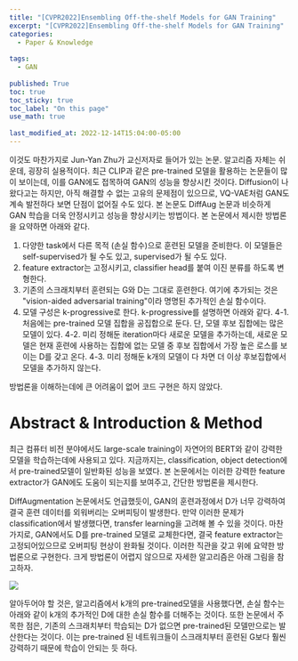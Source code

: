 ```yaml
---
title: "[CVPR2022]Ensembling Off-the-shelf Models for GAN Training"
excerpt: "[CVPR2022]Ensembling Off-the-shelf Models for GAN Training"
categories:
  - Paper & Knowledge
  
tags:
  - GAN
 
published: True
toc: true
toc_sticky: true
toc_label: "On this page"
use_math: true
    
last_modified_at: 2022-12-14T15:04:00-05:00
---
```


이것도 마찬가지로 Jun-Yan Zhu가 교신저자로 들어가 있는 논문. 알고리즘 자체는 쉬운데, 굉장히 실용적이다. 최근 CLIP과 같은 pre-trained 모델을 활용하는 논문들이 많이 보이는데, 이를 GAN에도 접목하여 GAN의 성능을 향상시킨 것이다. Diffusion이 나왔다고는 하지만, 아직 해결할 수 없는 고유의 문제점이 있으므로, VQ-VAE처럼 GAN도 계속 발전하다 보면 단점이 없어질 수도 있다. 본 논문도 DiffAug 논문과 비슷하게 GAN 학습을 더욱 안정시키고 성능을 향상시키는 방법이다. 본 논문에서 제시한 방법론을 요약하면 아래와 같다. 

1. 다양한 task에서 다른 목적 (손실 함수)으로 훈련된 모델을 준비한다. 이 모델들은 self-supervised가 될 수도 있고, supervised가 될 수도 있다. 
2. feature extractor는 고정시키고, classifier head를 붙여 이진 분류를 하도록 변형한다. 
3. 기존의 스크래치부터 훈련되는 G와 D는 그대로 훈련한다. 여기에 추가되는 것은 "vision-aided adversarial training"이라 명명된 추가적인 손실 함수이다.
4. 모델 구성은 k-progressive로 한다. k-progressive를 설명하면 아래와 같다.
4-1. 처음에는 pre-trained 모델 집합을 공집합으로 둔다. 단, 모델 후보 집합에는 많은 모델이 있다.
4-2. 미리 정해둔 iteration마다 새로운 모델을 추가하는데, 새로운 모델은 현재 훈련에 사용하는 집합에 없는 모델 중 후보 집합에서 가장 높은 로스를 보이는 D를 갖고 온다.
4-3. 미리 정해둔 k개의 모델이 다 차면 더 이상 후보집합에서 모델을 추가하지 않는다. 

방법론을 이해하는데에 큰 어려움이 없어 코드 구현은 하지 않았다. 

# Abstract & Introduction & Method
최근 컴퓨터 비전 분야에서도 large-scale training이 자연어의 BERT와 같이 강력한 모델을 학습하는데에 사용되고 있다. 지금까지는, classification, object detection에서 pre-trained모델이 일반화된 성능을 보였다. 본 논문에서는 이러한 강력한 feature extractor가 GAN에도 도움이 되는지를 보여주고, 간단한 방법론을 제시한다. 

DiffAugmentation 논문에서도 언급했듯이, GAN의 훈련과정에서 D가 너무 강력하여 결국 훈련 데이터를 외워버리는 오버피팅이 발생한다. 만약 이러한 문제가 classification에서 발생했다면, transfer learning을 고려해 볼 수 있을 것이다. 마찬가지로, GAN에서도 D를 pre-trained 모델로 교체한다면, 결국 feature extractor는 고정되어있으므로 오버피팅 현상이 완화될 것이다. 이러한 직관을 갖고 위에 요약한 방법론으로 구현한다. 크게 방법론이 어렵지 않으므로 자세한 알고리즘은 아래 그림을 참고하자. 

![](/assets/images/2022-12-14-Ensemble_offtheshelf/1.PNG)

알아두어야 할 것은, 알고리즘에서 k개의 pre-trained모델을 사용했다면, 손실 함수는 아래와 같이 k개의 추가적인 D에 대한 손실 함수를 더해주는 것이다. 또한 논문에서 주목한 점은, 기존의 스크래치부터 학습되는 D가 없으면 pre-trained된 모델만으로는 발산한다는 것이다. 이는 pre-trained 된 네트워크들이 스크래치부터 훈련된 G보다 훨씬 강력하기 때문에 학습이 안되는 듯 하다.